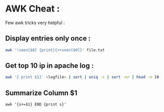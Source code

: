 # AWK Cheat :

Few awk tricks very helpful : 

## Display entries only once :

```bash
awk '!seen[$0] {print}{++seen[$0]}' file.txt
```

## Get top 10 ip in apache log : 
```bash
awk '{ print $1}' <logfile> | sort | uniq -c | sort -nr | head -n 10
```

## Summarize Column $1
```
awk '{s+=$1} END {print s}'
```

